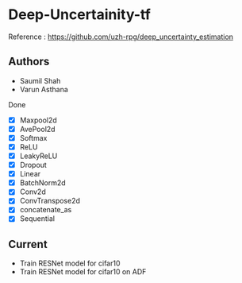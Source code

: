 # Deep-Uncertainity-tf

Reference : https://github.com/uzh-rpg/deep_uncertainty_estimation

## Authors
- Saumil Shah
- Varun Asthana

Done 
- [x] Maxpool2d
- [x] AvePool2d
- [x] Softmax
- [x] ReLU
- [x] LeakyReLU
- [x] Dropout
- [x] Linear
- [x] BatchNorm2d
- [x] Conv2d
- [x] ConvTranspose2d
- [x] concatenate_as
- [x] Sequential

## Current

- Train RESNet model for cifar10
- Train RESNet model for cifar10 on ADF
